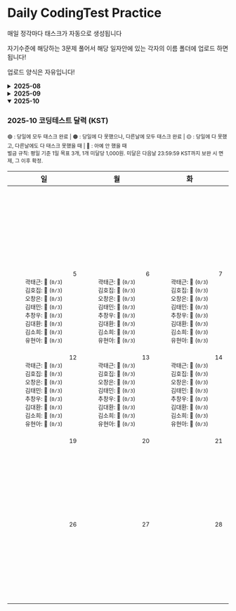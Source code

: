 # Daily CodingTest Practice
매일 정각마다 태스크가 자동으로 생성됩니다

자기수준에 해당하는 3문제 풀어서 해당 일자안에 있는 각자의 이름 폴더에 업로드 하면 됩니다!

업로드 양식은 자유입니다!

<!-- PROGRESS_START -->
<details><summary><strong>2025-08</strong></summary>

### 2025-08 코딩테스트 달력 (KST)

<sub>🟢 : 당일에 모두 태스크 완료 | 🟠 : 당일에 다 못했으나, 다른날에 모두 태스크 완료 | 🟡 : 당일에 다 못했고, 다른날에도 다 태스크 못했을 때 | 🔴 : 아예 안 했을 때<br>벌금 규칙: 평일 기준 1일 목표 3개, 1개 미달당 1,000원. 미달은 다음날 23:59:59 KST까지 보완 시 면제, 그 이후 확정.</sub>

<table><thead><tr><th>일</th><th>월</th><th>화</th><th>수</th><th>목</th><th>금</th><th>토</th><th>벌금(주)</th></tr></thead><tbody><tr><td></td><td></td><td></td><td></td><td></td><td align="center" valign="top" style="min-width:150px"><div align="right"><sub>1</sub></div><div style='font-size:13px'>곽태근: 🔴 (<code>0/3</code>)</div><div style='font-size:13px'>김호집: 🔴 (<code>0/3</code>)</div><div style='font-size:13px'>오창은: 🔴 (<code>0/3</code>)</div><div style='font-size:13px'>김태민: 🔴 (<code>0/3</code>)</div><div style='font-size:13px'>추창우: 🔴 (<code>0/3</code>)</div><div style='font-size:13px'>김대환: 🔴 (<code>0/3</code>)</div><div style='font-size:13px'>김소희: 🔴 (<code>0/3</code>)</div><div style='font-size:13px'>유현아: 🔴 (<code>0/3</code>)</div></td><td align="center" valign="top" style="min-width:150px"><div align="right"><sub>2</sub></div><div style='font-size:13px'>곽태근: 🔴 (<code>0/3</code>)</div><div style='font-size:13px'>김호집: 🔴 (<code>0/3</code>)</div><div style='font-size:13px'>오창은: 🔴 (<code>0/3</code>)</div><div style='font-size:13px'>김태민: 🔴 (<code>0/3</code>)</div><div style='font-size:13px'>추창우: 🔴 (<code>0/3</code>)</div><div style='font-size:13px'>김대환: 🔴 (<code>0/3</code>)</div><div style='font-size:13px'>김소희: 🔴 (<code>0/3</code>)</div><div style='font-size:13px'>유현아: 🔴 (<code>0/3</code>)</div></td><td align="left" valign="top" style="min-width:160px"><div><sub>2025-08-01 ~ 2025-08-02</sub></div><div style='font-size:13px'>곽태근: 3,000원</div><div style='font-size:13px'>김호집: 3,000원</div><div style='font-size:13px'>오창은: 3,000원</div><div style='font-size:13px'>김태민: 3,000원</div><div style='font-size:13px'>추창우: 3,000원</div><div style='font-size:13px'>김대환: 3,000원</div><div style='font-size:13px'>김소희: 3,000원</div><div style='font-size:13px'>유현아: 3,000원</div></td></tr><tr><td align="center" valign="top" style="min-width:150px"><div align="right"><sub>3</sub></div><div style='font-size:13px'>곽태근: 🔴 (<code>0/3</code>)</div><div style='font-size:13px'>김호집: 🔴 (<code>0/3</code>)</div><div style='font-size:13px'>오창은: 🔴 (<code>0/3</code>)</div><div style='font-size:13px'>김태민: 🔴 (<code>0/3</code>)</div><div style='font-size:13px'>추창우: 🔴 (<code>0/3</code>)</div><div style='font-size:13px'>김대환: 🔴 (<code>0/3</code>)</div><div style='font-size:13px'>김소희: 🔴 (<code>0/3</code>)</div><div style='font-size:13px'>유현아: 🔴 (<code>0/3</code>)</div></td><td align="center" valign="top" style="min-width:150px"><div align="right"><sub>4</sub></div><div style='font-size:13px'>곽태근: 🔴 (<code>0/3</code>)</div><div style='font-size:13px'>김호집: 🔴 (<code>0/3</code>)</div><div style='font-size:13px'>오창은: 🔴 (<code>0/3</code>)</div><div style='font-size:13px'>김태민: 🔴 (<code>0/3</code>)</div><div style='font-size:13px'>추창우: 🔴 (<code>0/3</code>)</div><div style='font-size:13px'>김대환: 🔴 (<code>0/3</code>)</div><div style='font-size:13px'>김소희: 🔴 (<code>0/3</code>)</div><div style='font-size:13px'>유현아: 🔴 (<code>0/3</code>)</div></td><td align="center" valign="top" style="min-width:150px"><div align="right"><sub>5</sub></div><div style='font-size:13px'>곽태근: 🔴 (<code>0/3</code>)</div><div style='font-size:13px'>김호집: 🔴 (<code>0/3</code>)</div><div style='font-size:13px'>오창은: 🔴 (<code>0/3</code>)</div><div style='font-size:13px'>김태민: 🔴 (<code>0/3</code>)</div><div style='font-size:13px'>추창우: 🔴 (<code>0/3</code>)</div><div style='font-size:13px'>김대환: 🔴 (<code>0/3</code>)</div><div style='font-size:13px'>김소희: 🔴 (<code>0/3</code>)</div><div style='font-size:13px'>유현아: 🔴 (<code>0/3</code>)</div></td><td align="center" valign="top" style="min-width:150px"><div align="right"><sub>6</sub></div><div style='font-size:13px'>곽태근: 🔴 (<code>0/3</code>)</div><div style='font-size:13px'>김호집: 🔴 (<code>0/3</code>)</div><div style='font-size:13px'>오창은: 🔴 (<code>0/3</code>)</div><div style='font-size:13px'>김태민: 🔴 (<code>0/3</code>)</div><div style='font-size:13px'>추창우: 🔴 (<code>0/3</code>)</div><div style='font-size:13px'>김대환: 🔴 (<code>0/3</code>)</div><div style='font-size:13px'>김소희: 🔴 (<code>0/3</code>)</div><div style='font-size:13px'>유현아: 🔴 (<code>0/3</code>)</div></td><td align="center" valign="top" style="min-width:150px"><div align="right"><sub>7</sub></div><div style='font-size:13px'>곽태근: 🔴 (<code>0/3</code>)</div><div style='font-size:13px'>김호집: 🔴 (<code>0/3</code>)</div><div style='font-size:13px'>오창은: 🔴 (<code>0/3</code>)</div><div style='font-size:13px'>김태민: 🔴 (<code>0/3</code>)</div><div style='font-size:13px'>추창우: 🔴 (<code>0/3</code>)</div><div style='font-size:13px'>김대환: 🔴 (<code>0/3</code>)</div><div style='font-size:13px'>김소희: 🔴 (<code>0/3</code>)</div><div style='font-size:13px'>유현아: 🔴 (<code>0/3</code>)</div></td><td align="center" valign="top" style="min-width:150px"><div align="right"><sub>8</sub></div><div style='font-size:13px'>곽태근: 🔴 (<code>0/3</code>)</div><div style='font-size:13px'>김호집: 🔴 (<code>0/3</code>)</div><div style='font-size:13px'>오창은: 🔴 (<code>0/3</code>)</div><div style='font-size:13px'>김태민: 🔴 (<code>0/3</code>)</div><div style='font-size:13px'>추창우: 🔴 (<code>0/3</code>)</div><div style='font-size:13px'>김대환: 🔴 (<code>0/3</code>)</div><div style='font-size:13px'>김소희: 🔴 (<code>0/3</code>)</div><div style='font-size:13px'>유현아: 🔴 (<code>0/3</code>)</div></td><td align="center" valign="top" style="min-width:150px"><div align="right"><sub>9</sub></div><div style='font-size:13px'>곽태근: 🔴 (<code>0/3</code>)</div><div style='font-size:13px'>김호집: 🔴 (<code>0/3</code>)</div><div style='font-size:13px'>오창은: 🔴 (<code>0/3</code>)</div><div style='font-size:13px'>김태민: 🔴 (<code>0/3</code>)</div><div style='font-size:13px'>추창우: 🔴 (<code>0/3</code>)</div><div style='font-size:13px'>김대환: 🔴 (<code>0/3</code>)</div><div style='font-size:13px'>김소희: 🔴 (<code>0/3</code>)</div><div style='font-size:13px'>유현아: 🔴 (<code>0/3</code>)</div></td><td align="left" valign="top" style="min-width:160px"><div><sub>2025-08-03 ~ 2025-08-09</sub></div><div style='font-size:13px'>곽태근: 15,000원</div><div style='font-size:13px'>김호집: 15,000원</div><div style='font-size:13px'>오창은: 15,000원</div><div style='font-size:13px'>김태민: 15,000원</div><div style='font-size:13px'>추창우: 15,000원</div><div style='font-size:13px'>김대환: 15,000원</div><div style='font-size:13px'>김소희: 15,000원</div><div style='font-size:13px'>유현아: 15,000원</div></td></tr><tr><td align="center" valign="top" style="min-width:150px"><div align="right"><sub>10</sub></div><div style='font-size:13px'>곽태근: 🔴 (<code>0/3</code>)</div><div style='font-size:13px'>김호집: 🔴 (<code>0/3</code>)</div><div style='font-size:13px'>오창은: 🔴 (<code>0/3</code>)</div><div style='font-size:13px'>김태민: 🔴 (<code>0/3</code>)</div><div style='font-size:13px'>추창우: 🔴 (<code>0/3</code>)</div><div style='font-size:13px'>김대환: 🔴 (<code>0/3</code>)</div><div style='font-size:13px'>김소희: 🔴 (<code>0/3</code>)</div><div style='font-size:13px'>유현아: 🔴 (<code>0/3</code>)</div></td><td align="center" valign="top" style="min-width:150px"><div align="right"><sub>11</sub></div><div style='font-size:13px'>곽태근: 🔴 (<code>0/3</code>)</div><div style='font-size:13px'>김호집: 🔴 (<code>0/3</code>)</div><div style='font-size:13px'>오창은: 🔴 (<code>0/3</code>)</div><div style='font-size:13px'>김태민: 🔴 (<code>0/3</code>)</div><div style='font-size:13px'>추창우: 🔴 (<code>0/3</code>)</div><div style='font-size:13px'>김대환: 🔴 (<code>0/3</code>)</div><div style='font-size:13px'>김소희: 🔴 (<code>0/3</code>)</div><div style='font-size:13px'>유현아: 🔴 (<code>0/3</code>)</div></td><td align="center" valign="top" style="min-width:150px"><div align="right"><sub>12</sub></div><div style='font-size:13px'>곽태근: 🟢 (<code>0/3</code>)</div><div style='font-size:13px'>김호집: 🟢 (<code>0/3</code>)</div><div style='font-size:13px'>오창은: 🟢 (<code>0/3</code>)</div><div style='font-size:13px'>김태민: 🟢 (<code>0/3</code>)</div><div style='font-size:13px'>추창우: 🟢 (<code>0/3</code>)</div><div style='font-size:13px'>김대환: 🔴 (<code>0/3</code>)</div><div style='font-size:13px'>김소희: 🔴 (<code>0/3</code>)</div><div style='font-size:13px'>유현아: 🔴 (<code>0/3</code>)</div></td><td align="center" valign="top" style="min-width:150px"><div align="right"><sub>13</sub></div><div style='font-size:13px'>곽태근: 🟢 (<code>3/3</code>)</div><div style='font-size:13px'>김호집: 🟢 (<code>3/3</code>)</div><div style='font-size:13px'>오창은: 🟢 (<code>4/3</code>)</div><div style='font-size:13px'>김태민: 🟢 (<code>3/3</code>)</div><div style='font-size:13px'>추창우: 🟠 (<code>3/3</code>)</div><div style='font-size:13px'>김대환: 🔴 (<code>0/3</code>)</div><div style='font-size:13px'>김소희: 🔴 (<code>0/3</code>)</div><div style='font-size:13px'>유현아: 🔴 (<code>0/3</code>)</div></td><td align="center" valign="top" style="min-width:150px"><div align="right"><sub>14</sub></div><div style='font-size:13px'>곽태근: 🟠 (<code>3/3</code>)</div><div style='font-size:13px'>김호집: 🟢 (<code>3/3</code>)</div><div style='font-size:13px'>오창은: 🟢 (<code>3/3</code>)</div><div style='font-size:13px'>김태민: 🟢 (<code>3/3</code>)</div><div style='font-size:13px'>추창우: 🟠 (<code>3/3</code>)</div><div style='font-size:13px'>김대환: 🔴 (<code>0/3</code>)</div><div style='font-size:13px'>김소희: 🔴 (<code>0/3</code>)</div><div style='font-size:13px'>유현아: 🔴 (<code>0/3</code>)</div></td><td align="center" valign="top" style="min-width:150px"><div align="right"><sub>15</sub></div><div style='font-size:13px'>곽태근: 🔴 (<code>0/3</code>)</div><div style='font-size:13px'>김호집: 🟠 (<code>3/3</code>)</div><div style='font-size:13px'>오창은: 🟠 (<code>3/3</code>)</div><div style='font-size:13px'>김태민: 🟢 (<code>3/3</code>)</div><div style='font-size:13px'>추창우: 🟠 (<code>3/3</code>)</div><div style='font-size:13px'>김대환: 🔴 (<code>0/3</code>)</div><div style='font-size:13px'>김소희: 🔴 (<code>0/3</code>)</div><div style='font-size:13px'>유현아: 🔴 (<code>0/3</code>)</div></td><td align="center" valign="top" style="min-width:150px"><div align="right"><sub>16</sub></div><div style='font-size:13px'>곽태근: 🔴 (<code>0/3</code>)</div><div style='font-size:13px'>김호집: 🟠 (<code>3/3</code>)</div><div style='font-size:13px'>오창은: 🟢 (<code>3/3</code>)</div><div style='font-size:13px'>김태민: 🟠 (<code>3/3</code>)</div><div style='font-size:13px'>추창우: 🟠 (<code>3/3</code>)</div><div style='font-size:13px'>김대환: 🔴 (<code>0/3</code>)</div><div style='font-size:13px'>김소희: 🔴 (<code>0/3</code>)</div><div style='font-size:13px'>유현아: 🔴 (<code>0/3</code>)</div></td><td align="left" valign="top" style="min-width:160px"><div><sub>2025-08-10 ~ 2025-08-16</sub></div><div style='font-size:13px'>곽태근: 9,000원</div><div style='font-size:13px'>김호집: 9,000원</div><div style='font-size:13px'>오창은: 6,000원</div><div style='font-size:13px'>김태민: 6,000원</div><div style='font-size:13px'>추창우: 6,000원</div><div style='font-size:13px'>김대환: 15,000원</div><div style='font-size:13px'>김소희: 15,000원</div><div style='font-size:13px'>유현아: 15,000원</div></td></tr><tr><td align="center" valign="top" style="min-width:150px"><div align="right"><sub>17</sub></div><div style='font-size:13px'>곽태근: 🔴 (<code>0/3</code>)</div><div style='font-size:13px'>김호집: 🟠 (<code>3/3</code>)</div><div style='font-size:13px'>오창은: 🟠 (<code>3/3</code>)</div><div style='font-size:13px'>김태민: 🟡 (<code>1/3</code>)</div><div style='font-size:13px'>추창우: 🟠 (<code>3/3</code>)</div><div style='font-size:13px'>김대환: 🔴 (<code>0/3</code>)</div><div style='font-size:13px'>김소희: 🔴 (<code>0/3</code>)</div><div style='font-size:13px'>유현아: 🔴 (<code>0/3</code>)</div></td><td align="center" valign="top" style="min-width:150px"><div align="right"><sub>18</sub></div><div style='font-size:13px'>곽태근: 🟢 (<code>3/3</code>)</div><div style='font-size:13px'>김호집: 🟠 (<code>3/3</code>)</div><div style='font-size:13px'>오창은: 🟢 (<code>3/3</code>)</div><div style='font-size:13px'>김태민: 🟢 (<code>3/3</code>)</div><div style='font-size:13px'>추창우: 🟠 (<code>3/3</code>)</div><div style='font-size:13px'>김대환: 🔴 (<code>0/3</code>)</div><div style='font-size:13px'>김소희: 🔴 (<code>0/3</code>)</div><div style='font-size:13px'>유현아: 🔴 (<code>0/3</code>)</div></td><td align="center" valign="top" style="min-width:150px"><div align="right"><sub>19</sub></div><div style='font-size:13px'>곽태근: 🟢 (<code>3/3</code>)</div><div style='font-size:13px'>김호집: 🟠 (<code>3/3</code>)</div><div style='font-size:13px'>오창은: 🟢 (<code>3/3</code>)</div><div style='font-size:13px'>김태민: 🟢 (<code>3/3</code>)</div><div style='font-size:13px'>추창우: 🔴 (<code>0/3</code>)</div><div style='font-size:13px'>김대환: 🔴 (<code>0/3</code>)</div><div style='font-size:13px'>김소희: 🔴 (<code>0/3</code>)</div><div style='font-size:13px'>유현아: 🔴 (<code>0/3</code>)</div></td><td align="center" valign="top" style="min-width:150px"><div align="right"><sub>20</sub></div><div style='font-size:13px'>곽태근: 🟢 (<code>3/3</code>)</div><div style='font-size:13px'>김호집: 🟠 (<code>3/3</code>)</div><div style='font-size:13px'>오창은: 🟢 (<code>3/3</code>)</div><div style='font-size:13px'>김태민: 🟢 (<code>3/3</code>)</div><div style='font-size:13px'>추창우: 🔴 (<code>0/3</code>)</div><div style='font-size:13px'>김대환: 🔴 (<code>0/3</code>)</div><div style='font-size:13px'>김소희: 🔴 (<code>0/3</code>)</div><div style='font-size:13px'>유현아: 🔴 (<code>0/3</code>)</div></td><td align="center" valign="top" style="min-width:150px"><div align="right"><sub>21</sub></div><div style='font-size:13px'>곽태근: 🟡 (<code>1/3</code>)</div><div style='font-size:13px'>김호집: 🟠 (<code>3/3</code>)</div><div style='font-size:13px'>오창은: 🟢 (<code>3/3</code>)</div><div style='font-size:13px'>김태민: 🟢 (<code>3/3</code>)</div><div style='font-size:13px'>추창우: 🔴 (<code>0/3</code>)</div><div style='font-size:13px'>김대환: 🔴 (<code>0/3</code>)</div><div style='font-size:13px'>김소희: 🔴 (<code>0/3</code>)</div><div style='font-size:13px'>유현아: 🔴 (<code>0/3</code>)</div></td><td align="center" valign="top" style="min-width:150px"><div align="right"><sub>22</sub></div><div style='font-size:13px'>곽태근: 🔴 (<code>0/3</code>)</div><div style='font-size:13px'>김호집: 🔴 (<code>0/3</code>)</div><div style='font-size:13px'>오창은: 🟢 (<code>3/3</code>)</div><div style='font-size:13px'>김태민: 🟢 (<code>3/3</code>)</div><div style='font-size:13px'>추창우: 🔴 (<code>0/3</code>)</div><div style='font-size:13px'>김대환: 🔴 (<code>0/3</code>)</div><div style='font-size:13px'>김소희: 🔴 (<code>0/3</code>)</div><div style='font-size:13px'>유현아: 🔴 (<code>0/3</code>)</div></td><td align="center" valign="top" style="min-width:150px"><div align="right"><sub>23</sub></div><div style='font-size:13px'>곽태근: 🔴 (<code>0/3</code>)</div><div style='font-size:13px'>김호집: 🔴 (<code>0/3</code>)</div><div style='font-size:13px'>오창은: 🟢 (<code>3/3</code>)</div><div style='font-size:13px'>김태민: 🔴 (<code>0/3</code>)</div><div style='font-size:13px'>추창우: 🔴 (<code>0/3</code>)</div><div style='font-size:13px'>김대환: 🔴 (<code>0/3</code>)</div><div style='font-size:13px'>김소희: 🔴 (<code>0/3</code>)</div><div style='font-size:13px'>유현아: 🔴 (<code>0/3</code>)</div></td><td align="left" valign="top" style="min-width:160px"><div><sub>2025-08-17 ~ 2025-08-23</sub></div><div style='font-size:13px'>곽태근: 5,000원</div><div style='font-size:13px'>김호집: 12,000원</div><div style='font-size:13px'>오창은: 0원</div><div style='font-size:13px'>김태민: 0원</div><div style='font-size:13px'>추창우: 12,000원</div><div style='font-size:13px'>김대환: 15,000원</div><div style='font-size:13px'>김소희: 15,000원</div><div style='font-size:13px'>유현아: 15,000원</div></td></tr><tr><td align="center" valign="top" style="min-width:150px"><div align="right"><sub>24</sub></div><div style='font-size:13px'>곽태근: 🔴 (<code>0/3</code>)</div><div style='font-size:13px'>김호집: 🔴 (<code>0/3</code>)</div><div style='font-size:13px'>오창은: 🟢 (<code>3/3</code>)</div><div style='font-size:13px'>김태민: 🔴 (<code>0/3</code>)</div><div style='font-size:13px'>추창우: 🔴 (<code>0/3</code>)</div><div style='font-size:13px'>김대환: 🔴 (<code>0/3</code>)</div><div style='font-size:13px'>김소희: 🔴 (<code>0/3</code>)</div><div style='font-size:13px'>유현아: 🔴 (<code>0/3</code>)</div></td><td align="center" valign="top" style="min-width:150px"><div align="right"><sub>25</sub></div><div style='font-size:13px'>곽태근: 🔴 (<code>0/3</code>)</div><div style='font-size:13px'>김호집: 🔴 (<code>0/3</code>)</div><div style='font-size:13px'>오창은: 🟢 (<code>3/3</code>)</div><div style='font-size:13px'>김태민: 🟢 (<code>3/3</code>)</div><div style='font-size:13px'>추창우: 🟡 (<code>1/3</code>)</div><div style='font-size:13px'>김대환: 🔴 (<code>0/3</code>)</div><div style='font-size:13px'>김소희: 🔴 (<code>0/3</code>)</div><div style='font-size:13px'>유현아: 🔴 (<code>0/3</code>)</div></td><td align="center" valign="top" style="min-width:150px"><div align="right"><sub>26</sub></div><div style='font-size:13px'>곽태근: 🔴 (<code>0/3</code>)</div><div style='font-size:13px'>김호집: 🔴 (<code>0/3</code>)</div><div style='font-size:13px'>오창은: 🟢 (<code>3/3</code>)</div><div style='font-size:13px'>김태민: 🟢 (<code>3/3</code>)</div><div style='font-size:13px'>추창우: 🔴 (<code>0/3</code>)</div><div style='font-size:13px'>김대환: 🔴 (<code>0/3</code>)</div><div style='font-size:13px'>김소희: 🔴 (<code>0/3</code>)</div><div style='font-size:13px'>유현아: 🔴 (<code>0/3</code>)</div></td><td align="center" valign="top" style="min-width:150px"><div align="right"><sub>27</sub></div><div style='font-size:13px'>곽태근: 🔴 (<code>0/3</code>)</div><div style='font-size:13px'>김호집: 🔴 (<code>0/3</code>)</div><div style='font-size:13px'>오창은: 🟢 (<code>3/3</code>)</div><div style='font-size:13px'>김태민: 🟢 (<code>4/3</code>)</div><div style='font-size:13px'>추창우: 🔴 (<code>0/3</code>)</div><div style='font-size:13px'>김대환: 🔴 (<code>0/3</code>)</div><div style='font-size:13px'>김소희: 🔴 (<code>0/3</code>)</div><div style='font-size:13px'>유현아: 🔴 (<code>0/3</code>)</div></td><td align="center" valign="top" style="min-width:150px"><div align="right"><sub>28</sub></div><div style='font-size:13px'>곽태근: 🔴 (<code>0/3</code>)</div><div style='font-size:13px'>김호집: 🔴 (<code>0/3</code>)</div><div style='font-size:13px'>오창은: 🟢 (<code>3/3</code>)</div><div style='font-size:13px'>김태민: 🟢 (<code>3/3</code>)</div><div style='font-size:13px'>추창우: 🟡 (<code>2/3</code>)</div><div style='font-size:13px'>김대환: 🔴 (<code>0/3</code>)</div><div style='font-size:13px'>김소희: 🔴 (<code>0/3</code>)</div><div style='font-size:13px'>유현아: 🔴 (<code>0/3</code>)</div></td><td align="center" valign="top" style="min-width:150px"><div align="right"><sub>29</sub></div><div style='font-size:13px'>곽태근: 🔴 (<code>0/3</code>)</div><div style='font-size:13px'>김호집: 🔴 (<code>0/3</code>)</div><div style='font-size:13px'>오창은: 🟢 (<code>3/3</code>)</div><div style='font-size:13px'>김태민: 🟢 (<code>2/3</code>)</div><div style='font-size:13px'>추창우: 🔴 (<code>0/3</code>)</div><div style='font-size:13px'>김대환: 🔴 (<code>0/3</code>)</div><div style='font-size:13px'>김소희: 🔴 (<code>0/3</code>)</div><div style='font-size:13px'>유현아: 🔴 (<code>0/3</code>)</div></td><td align="center" valign="top" style="min-width:150px"><div align="right"><sub>30</sub></div><div style='font-size:13px'>곽태근: 🔴 (<code>0/3</code>)</div><div style='font-size:13px'>김호집: 🔴 (<code>0/3</code>)</div><div style='font-size:13px'>오창은: 🟢 (<code>3/3</code>)</div><div style='font-size:13px'>김태민: 🔴 (<code>0/3</code>)</div><div style='font-size:13px'>추창우: 🔴 (<code>0/3</code>)</div><div style='font-size:13px'>김대환: 🔴 (<code>0/3</code>)</div><div style='font-size:13px'>김소희: 🔴 (<code>0/3</code>)</div><div style='font-size:13px'>유현아: 🔴 (<code>0/3</code>)</div></td><td align="left" valign="top" style="min-width:160px"><div><sub>2025-08-24 ~ 2025-08-30</sub></div><div style='font-size:13px'>곽태근: 15,000원</div><div style='font-size:13px'>김호집: 15,000원</div><div style='font-size:13px'>오창은: 0원</div><div style='font-size:13px'>김태민: 1,000원</div><div style='font-size:13px'>추창우: 14,000원</div><div style='font-size:13px'>김대환: 15,000원</div><div style='font-size:13px'>김소희: 15,000원</div><div style='font-size:13px'>유현아: 15,000원</div></td></tr><tr><td align="center" valign="top" style="min-width:150px"><div align="right"><sub>31</sub></div><div style='font-size:13px'>곽태근: 🔴 (<code>0/3</code>)</div><div style='font-size:13px'>김호집: 🔴 (<code>0/3</code>)</div><div style='font-size:13px'>오창은: 🟢 (<code>3/3</code>)</div><div style='font-size:13px'>김태민: 🔴 (<code>0/3</code>)</div><div style='font-size:13px'>추창우: 🔴 (<code>0/3</code>)</div><div style='font-size:13px'>김대환: 🔴 (<code>0/3</code>)</div><div style='font-size:13px'>김소희: 🔴 (<code>0/3</code>)</div><div style='font-size:13px'>유현아: 🔴 (<code>0/3</code>)</div></td><td></td><td></td><td></td><td></td><td></td><td></td><td align="left" valign="top" style="min-width:160px"><div><sub>2025-08-31 ~ 2025-08-31</sub></div><div style='font-size:13px'>곽태근: 0원</div><div style='font-size:13px'>김호집: 0원</div><div style='font-size:13px'>오창은: 0원</div><div style='font-size:13px'>김태민: 0원</div><div style='font-size:13px'>추창우: 0원</div><div style='font-size:13px'>김대환: 0원</div><div style='font-size:13px'>김소희: 0원</div><div style='font-size:13px'>유현아: 0원</div></td></tr></tbody></table>

</details>

<details><summary><strong>2025-09</strong></summary>

### 2025-09 코딩테스트 달력 (KST)

<sub>🟢 : 당일에 모두 태스크 완료 | 🟠 : 당일에 다 못했으나, 다른날에 모두 태스크 완료 | 🟡 : 당일에 다 못했고, 다른날에도 다 태스크 못했을 때 | 🔴 : 아예 안 했을 때<br>벌금 규칙: 평일 기준 1일 목표 3개, 1개 미달당 1,000원. 미달은 다음날 23:59:59 KST까지 보완 시 면제, 그 이후 확정.</sub>

<table><thead><tr><th>일</th><th>월</th><th>화</th><th>수</th><th>목</th><th>금</th><th>토</th><th>벌금(주)</th></tr></thead><tbody><tr><td></td><td align="center" valign="top" style="min-width:150px"><div align="right"><sub>1</sub></div><div style='font-size:13px'>곽태근: 🔴 (<code>0/3</code>)</div><div style='font-size:13px'>김호집: 🟠 (<code>3/3</code>)</div><div style='font-size:13px'>오창은: 🟢 (<code>3/3</code>)</div><div style='font-size:13px'>김태민: 🔴 (<code>0/3</code>)</div><div style='font-size:13px'>추창우: 🟠 (<code>3/3</code>)</div><div style='font-size:13px'>김대환: 🔴 (<code>0/3</code>)</div><div style='font-size:13px'>김소희: 🔴 (<code>0/3</code>)</div><div style='font-size:13px'>유현아: 🔴 (<code>0/3</code>)</div></td><td align="center" valign="top" style="min-width:150px"><div align="right"><sub>2</sub></div><div style='font-size:13px'>곽태근: 🔴 (<code>0/3</code>)</div><div style='font-size:13px'>김호집: 🔴 (<code>0/3</code>)</div><div style='font-size:13px'>오창은: 🟢 (<code>3/3</code>)</div><div style='font-size:13px'>김태민: 🟢 (<code>3/3</code>)</div><div style='font-size:13px'>추창우: 🟡 (<code>2/3</code>)</div><div style='font-size:13px'>김대환: 🔴 (<code>0/3</code>)</div><div style='font-size:13px'>김소희: 🔴 (<code>0/3</code>)</div><div style='font-size:13px'>유현아: 🔴 (<code>0/3</code>)</div></td><td align="center" valign="top" style="min-width:150px"><div align="right"><sub>3</sub></div><div style='font-size:13px'>곽태근: 🔴 (<code>0/3</code>)</div><div style='font-size:13px'>김호집: 🔴 (<code>0/3</code>)</div><div style='font-size:13px'>오창은: 🟢 (<code>3/3</code>)</div><div style='font-size:13px'>김태민: 🟢 (<code>3/3</code>)</div><div style='font-size:13px'>추창우: 🔴 (<code>0/3</code>)</div><div style='font-size:13px'>김대환: 🟠 (<code>3/3</code>)</div><div style='font-size:13px'>김소희: 🔴 (<code>0/3</code>)</div><div style='font-size:13px'>유현아: 🔴 (<code>0/3</code>)</div></td><td align="center" valign="top" style="min-width:150px"><div align="right"><sub>4</sub></div><div style='font-size:13px'>곽태근: 🔴 (<code>0/3</code>)</div><div style='font-size:13px'>김호집: 🔴 (<code>0/3</code>)</div><div style='font-size:13px'>오창은: 🟢 (<code>3/3</code>)</div><div style='font-size:13px'>김태민: 🟡 (<code>1/3</code>)</div><div style='font-size:13px'>추창우: 🟡 (<code>1/3</code>)</div><div style='font-size:13px'>김대환: 🟢 (<code>2/3</code>)</div><div style='font-size:13px'>김소희: 🔴 (<code>0/3</code>)</div><div style='font-size:13px'>유현아: 🔴 (<code>0/3</code>)</div></td><td align="center" valign="top" style="min-width:150px"><div align="right"><sub>5</sub></div><div style='font-size:13px'>곽태근: 🔴 (<code>0/3</code>)</div><div style='font-size:13px'>김호집: 🔴 (<code>0/3</code>)</div><div style='font-size:13px'>오창은: 🟢 (<code>3/3</code>)</div><div style='font-size:13px'>김태민: 🔴 (<code>0/3</code>)</div><div style='font-size:13px'>추창우: 🔴 (<code>0/3</code>)</div><div style='font-size:13px'>김대환: 🔴 (<code>0/3</code>)</div><div style='font-size:13px'>김소희: 🟠 (<code>3/3</code>)</div><div style='font-size:13px'>유현아: 🔴 (<code>0/3</code>)</div></td><td align="center" valign="top" style="min-width:150px"><div align="right"><sub>6</sub></div><div style='font-size:13px'>곽태근: 🔴 (<code>0/3</code>)</div><div style='font-size:13px'>김호집: 🔴 (<code>0/3</code>)</div><div style='font-size:13px'>오창은: 🟢 (<code>3/3</code>)</div><div style='font-size:13px'>김태민: 🔴 (<code>0/3</code>)</div><div style='font-size:13px'>추창우: 🔴 (<code>0/3</code>)</div><div style='font-size:13px'>김대환: 🔴 (<code>0/3</code>)</div><div style='font-size:13px'>김소희: 🔴 (<code>0/3</code>)</div><div style='font-size:13px'>유현아: 🔴 (<code>0/3</code>)</div></td><td align="left" valign="top" style="min-width:160px"><div><sub>2025-09-01 ~ 2025-09-06</sub></div><div style='font-size:13px'>곽태근: 15,000원</div><div style='font-size:13px'>김호집: 12,000원</div><div style='font-size:13px'>오창은: 0원</div><div style='font-size:13px'>김태민: 8,000원</div><div style='font-size:13px'>추창우: 10,000원</div><div style='font-size:13px'>김대환: 10,000원</div><div style='font-size:13px'>김소희: 12,000원</div><div style='font-size:13px'>유현아: 15,000원</div></td></tr><tr><td align="center" valign="top" style="min-width:150px"><div align="right"><sub>7</sub></div><div style='font-size:13px'>곽태근: 🔴 (<code>0/3</code>)</div><div style='font-size:13px'>김호집: 🔴 (<code>0/3</code>)</div><div style='font-size:13px'>오창은: 🟠 (<code>3/3</code>)</div><div style='font-size:13px'>김태민: 🔴 (<code>0/3</code>)</div><div style='font-size:13px'>추창우: 🔴 (<code>0/3</code>)</div><div style='font-size:13px'>김대환: 🔴 (<code>0/3</code>)</div><div style='font-size:13px'>김소희: 🔴 (<code>0/3</code>)</div><div style='font-size:13px'>유현아: 🔴 (<code>0/3</code>)</div></td><td align="center" valign="top" style="min-width:150px"><div align="right"><sub>8</sub></div><div style='font-size:13px'>곽태근: 🟢 (<code>3/3</code>)</div><div style='font-size:13px'>김호집: 🟠 (<code>3/3</code>)</div><div style='font-size:13px'>오창은: 🟢 (<code>3/3</code>)</div><div style='font-size:13px'>김태민: 🟢 (<code>3/3</code>)</div><div style='font-size:13px'>추창우: 🟢 (<code>3/3</code>)</div><div style='font-size:13px'>김대환: 🔴 (<code>0/3</code>)</div><div style='font-size:13px'>김소희: 🟢 (<code>3/3</code>)</div><div style='font-size:13px'>유현아: 🟠 (<code>3/3</code>)</div></td><td align="center" valign="top" style="min-width:150px"><div align="right"><sub>9</sub></div><div style='font-size:13px'>곽태근: 🟠 (<code>3/3</code>)</div><div style='font-size:13px'>김호집: 🟠 (<code>3/3</code>)</div><div style='font-size:13px'>오창은: 🟢 (<code>3/3</code>)</div><div style='font-size:13px'>김태민: 🟢 (<code>2/3</code>)</div><div style='font-size:13px'>추창우: 🟢 (<code>3/3</code>)</div><div style='font-size:13px'>김대환: 🟢 (<code>3/3</code>)</div><div style='font-size:13px'>김소희: 🟢 (<code>3/3</code>)</div><div style='font-size:13px'>유현아: 🟢 (<code>3/3</code>)</div></td><td align="center" valign="top" style="min-width:150px"><div align="right"><sub>10</sub></div><div style='font-size:13px'>곽태근: 🟠 (<code>3/3</code>)</div><div style='font-size:13px'>김호집: 🔴 (<code>0/3</code>)</div><div style='font-size:13px'>오창은: 🟢 (<code>3/3</code>)</div><div style='font-size:13px'>김태민: 🟡 (<code>1/3</code>)</div><div style='font-size:13px'>추창우: 🟢 (<code>3/3</code>)</div><div style='font-size:13px'>김대환: 🔴 (<code>0/3</code>)</div><div style='font-size:13px'>김소희: 🟢 (<code>3/3</code>)</div><div style='font-size:13px'>유현아: 🟠 (<code>3/3</code>)</div></td><td align="center" valign="top" style="min-width:150px"><div align="right"><sub>11</sub></div><div style='font-size:13px'>곽태근: 🟠 (<code>3/3</code>)</div><div style='font-size:13px'>김호집: 🟠 (<code>3/3</code>)</div><div style='font-size:13px'>오창은: 🟢 (<code>3/3</code>)</div><div style='font-size:13px'>김태민: 🟢 (<code>3/3</code>)</div><div style='font-size:13px'>추창우: 🟠 (<code>3/3</code>)</div><div style='font-size:13px'>김대환: 🔴 (<code>0/3</code>)</div><div style='font-size:13px'>김소희: 🟢 (<code>2/3</code>)</div><div style='font-size:13px'>유현아: 🟠 (<code>3/3</code>)</div></td><td align="center" valign="top" style="min-width:150px"><div align="right"><sub>12</sub></div><div style='font-size:13px'>곽태근: 🔴 (<code>0/3</code>)</div><div style='font-size:13px'>김호집: 🟠 (<code>3/3</code>)</div><div style='font-size:13px'>오창은: 🟠 (<code>3/3</code>)</div><div style='font-size:13px'>김태민: 🟠 (<code>3/3</code>)</div><div style='font-size:13px'>추창우: 🟠 (<code>3/3</code>)</div><div style='font-size:13px'>김대환: 🔴 (<code>0/3</code>)</div><div style='font-size:13px'>김소희: 🟢 (<code>3/3</code>)</div><div style='font-size:13px'>유현아: 🟠 (<code>3/3</code>)</div></td><td align="center" valign="top" style="min-width:150px"><div align="right"><sub>13</sub></div><div style='font-size:13px'>곽태근: 🔴 (<code>0/3</code>)</div><div style='font-size:13px'>김호집: 🔴 (<code>0/3</code>)</div><div style='font-size:13px'>오창은: 🔴 (<code>0/3</code>)</div><div style='font-size:13px'>김태민: 🟡 (<code>0/3</code>)</div><div style='font-size:13px'>추창우: 🔴 (<code>0/3</code>)</div><div style='font-size:13px'>김대환: 🔴 (<code>0/3</code>)</div><div style='font-size:13px'>김소희: 🔴 (<code>0/3</code>)</div><div style='font-size:13px'>유현아: 🔴 (<code>0/3</code>)</div></td><td align="left" valign="top" style="min-width:160px"><div><sub>2025-09-07 ~ 2025-09-13</sub></div><div style='font-size:13px'>곽태근: 3,000원</div><div style='font-size:13px'>김호집: 3,000원</div><div style='font-size:13px'>오창은: 0원</div><div style='font-size:13px'>김태민: 3,000원</div><div style='font-size:13px'>추창우: 0원</div><div style='font-size:13px'>김대환: 12,000원</div><div style='font-size:13px'>김소희: 1,000원</div><div style='font-size:13px'>유현아: 0원</div></td></tr><tr><td align="center" valign="top" style="min-width:150px"><div align="right"><sub>14</sub></div><div style='font-size:13px'>곽태근: 🔴 (<code>0/3</code>)</div><div style='font-size:13px'>김호집: 🟠 (<code>3/3</code>)</div><div style='font-size:13px'>오창은: 🔴 (<code>0/3</code>)</div><div style='font-size:13px'>김태민: 🔴 (<code>0/3</code>)</div><div style='font-size:13px'>추창우: 🔴 (<code>0/3</code>)</div><div style='font-size:13px'>김대환: 🔴 (<code>0/3</code>)</div><div style='font-size:13px'>김소희: 🔴 (<code>0/3</code>)</div><div style='font-size:13px'>유현아: 🔴 (<code>0/3</code>)</div></td><td align="center" valign="top" style="min-width:150px"><div align="right"><sub>15</sub></div><div style='font-size:13px'>곽태근: 🟢 (<code>3/3</code>)</div><div style='font-size:13px'>김호집: 🟡 (<code>1/3</code>)</div><div style='font-size:13px'>오창은: 🟡 (<code>2/3</code>)</div><div style='font-size:13px'>김태민: 🔴 (<code>0/3</code>)</div><div style='font-size:13px'>추창우: 🔴 (<code>0/3</code>)</div><div style='font-size:13px'>김대환: 🔴 (<code>0/3</code>)</div><div style='font-size:13px'>김소희: 🟢 (<code>2/3</code>)</div><div style='font-size:13px'>유현아: 🔴 (<code>0/3</code>)</div></td><td align="center" valign="top" style="min-width:150px"><div align="right"><sub>16</sub></div><div style='font-size:13px'>곽태근: 🔴 (<code>0/3</code>)</div><div style='font-size:13px'>김호집: 🔴 (<code>0/3</code>)</div><div style='font-size:13px'>오창은: 🟡 (<code>1/3</code>)</div><div style='font-size:13px'>김태민: 🔴 (<code>0/3</code>)</div><div style='font-size:13px'>추창우: 🔴 (<code>0/3</code>)</div><div style='font-size:13px'>김대환: 🔴 (<code>0/3</code>)</div><div style='font-size:13px'>김소희: 🔴 (<code>0/3</code>)</div><div style='font-size:13px'>유현아: 🔴 (<code>0/3</code>)</div></td><td align="center" valign="top" style="min-width:150px"><div align="right"><sub>17</sub></div><div style='font-size:13px'>곽태근: 🔴 (<code>0/3</code>)</div><div style='font-size:13px'>김호집: 🔴 (<code>0/3</code>)</div><div style='font-size:13px'>오창은: 🟡 (<code>1/3</code>)</div><div style='font-size:13px'>김태민: 🔴 (<code>0/3</code>)</div><div style='font-size:13px'>추창우: 🔴 (<code>0/3</code>)</div><div style='font-size:13px'>김대환: 🔴 (<code>0/3</code>)</div><div style='font-size:13px'>김소희: 🟡 (<code>1/3</code>)</div><div style='font-size:13px'>유현아: 🔴 (<code>0/3</code>)</div></td><td align="center" valign="top" style="min-width:150px"><div align="right"><sub>18</sub></div><div style='font-size:13px'>곽태근: 🔴 (<code>0/3</code>)</div><div style='font-size:13px'>김호집: 🔴 (<code>0/3</code>)</div><div style='font-size:13px'>오창은: 🔴 (<code>0/3</code>)</div><div style='font-size:13px'>김태민: 🔴 (<code>0/3</code>)</div><div style='font-size:13px'>추창우: 🔴 (<code>0/3</code>)</div><div style='font-size:13px'>김대환: 🔴 (<code>0/3</code>)</div><div style='font-size:13px'>김소희: 🔴 (<code>0/3</code>)</div><div style='font-size:13px'>유현아: 🔴 (<code>0/3</code>)</div></td><td align="center" valign="top" style="min-width:150px"><div align="right"><sub>19</sub></div><div style='font-size:13px'>곽태근: 🔴 (<code>0/3</code>)</div><div style='font-size:13px'>김호집: 🔴 (<code>0/3</code>)</div><div style='font-size:13px'>오창은: 🔴 (<code>0/3</code>)</div><div style='font-size:13px'>김태민: 🔴 (<code>0/3</code>)</div><div style='font-size:13px'>추창우: 🔴 (<code>0/3</code>)</div><div style='font-size:13px'>김대환: 🔴 (<code>0/3</code>)</div><div style='font-size:13px'>김소희: 🔴 (<code>0/3</code>)</div><div style='font-size:13px'>유현아: 🔴 (<code>0/3</code>)</div></td><td align="center" valign="top" style="min-width:150px"><div align="right"><sub>20</sub></div><div style='font-size:13px'>곽태근: 🔴 (<code>0/3</code>)</div><div style='font-size:13px'>김호집: 🔴 (<code>0/3</code>)</div><div style='font-size:13px'>오창은: 🔴 (<code>0/3</code>)</div><div style='font-size:13px'>김태민: 🔴 (<code>0/3</code>)</div><div style='font-size:13px'>추창우: 🔴 (<code>0/3</code>)</div><div style='font-size:13px'>김대환: 🔴 (<code>0/3</code>)</div><div style='font-size:13px'>김소희: 🔴 (<code>0/3</code>)</div><div style='font-size:13px'>유현아: 🔴 (<code>0/3</code>)</div></td><td align="left" valign="top" style="min-width:160px"><div><sub>2025-09-14 ~ 2025-09-20</sub></div><div style='font-size:13px'>곽태근: 12,000원</div><div style='font-size:13px'>김호집: 14,000원</div><div style='font-size:13px'>오창은: 11,000원</div><div style='font-size:13px'>김태민: 15,000원</div><div style='font-size:13px'>추창우: 15,000원</div><div style='font-size:13px'>김대환: 15,000원</div><div style='font-size:13px'>김소희: 12,000원</div><div style='font-size:13px'>유현아: 15,000원</div></td></tr><tr><td align="center" valign="top" style="min-width:150px"><div align="right"><sub>21</sub></div><div style='font-size:13px'>곽태근: 🔴 (<code>0/3</code>)</div><div style='font-size:13px'>김호집: 🔴 (<code>0/3</code>)</div><div style='font-size:13px'>오창은: 🔴 (<code>0/3</code>)</div><div style='font-size:13px'>김태민: 🔴 (<code>0/3</code>)</div><div style='font-size:13px'>추창우: 🔴 (<code>0/3</code>)</div><div style='font-size:13px'>김대환: 🔴 (<code>0/3</code>)</div><div style='font-size:13px'>김소희: 🔴 (<code>0/3</code>)</div><div style='font-size:13px'>유현아: 🔴 (<code>0/3</code>)</div></td><td align="center" valign="top" style="min-width:150px"><div align="right"><sub>22</sub></div><div style='font-size:13px'>곽태근: 🔴 (<code>0/3</code>)</div><div style='font-size:13px'>김호집: 🔴 (<code>0/3</code>)</div><div style='font-size:13px'>오창은: 🔴 (<code>0/3</code>)</div><div style='font-size:13px'>김태민: 🔴 (<code>0/3</code>)</div><div style='font-size:13px'>추창우: 🔴 (<code>0/3</code>)</div><div style='font-size:13px'>김대환: 🔴 (<code>0/3</code>)</div><div style='font-size:13px'>김소희: 🔴 (<code>0/3</code>)</div><div style='font-size:13px'>유현아: 🔴 (<code>0/3</code>)</div></td><td align="center" valign="top" style="min-width:150px"><div align="right"><sub>23</sub></div><div style='font-size:13px'>곽태근: 🔴 (<code>0/3</code>)</div><div style='font-size:13px'>김호집: 🔴 (<code>0/3</code>)</div><div style='font-size:13px'>오창은: 🔴 (<code>0/3</code>)</div><div style='font-size:13px'>김태민: 🔴 (<code>0/3</code>)</div><div style='font-size:13px'>추창우: 🔴 (<code>0/3</code>)</div><div style='font-size:13px'>김대환: 🔴 (<code>0/3</code>)</div><div style='font-size:13px'>김소희: 🔴 (<code>0/3</code>)</div><div style='font-size:13px'>유현아: 🔴 (<code>0/3</code>)</div></td><td align="center" valign="top" style="min-width:150px"><div align="right"><sub>24</sub></div><div style='font-size:13px'>곽태근: 🔴 (<code>0/3</code>)</div><div style='font-size:13px'>김호집: 🔴 (<code>0/3</code>)</div><div style='font-size:13px'>오창은: 🔴 (<code>0/3</code>)</div><div style='font-size:13px'>김태민: 🔴 (<code>0/3</code>)</div><div style='font-size:13px'>추창우: 🔴 (<code>0/3</code>)</div><div style='font-size:13px'>김대환: 🔴 (<code>0/3</code>)</div><div style='font-size:13px'>김소희: 🔴 (<code>0/3</code>)</div><div style='font-size:13px'>유현아: 🔴 (<code>0/3</code>)</div></td><td align="center" valign="top" style="min-width:150px"><div align="right"><sub>25</sub></div><div style='font-size:13px'>곽태근: 🔴 (<code>0/3</code>)</div><div style='font-size:13px'>김호집: 🔴 (<code>0/3</code>)</div><div style='font-size:13px'>오창은: 🔴 (<code>0/3</code>)</div><div style='font-size:13px'>김태민: 🔴 (<code>0/3</code>)</div><div style='font-size:13px'>추창우: 🔴 (<code>0/3</code>)</div><div style='font-size:13px'>김대환: 🔴 (<code>0/3</code>)</div><div style='font-size:13px'>김소희: 🔴 (<code>0/3</code>)</div><div style='font-size:13px'>유현아: 🔴 (<code>0/3</code>)</div></td><td align="center" valign="top" style="min-width:150px"><div align="right"><sub>26</sub></div><div style='font-size:13px'>곽태근: 🔴 (<code>0/3</code>)</div><div style='font-size:13px'>김호집: 🔴 (<code>0/3</code>)</div><div style='font-size:13px'>오창은: 🔴 (<code>0/3</code>)</div><div style='font-size:13px'>김태민: 🔴 (<code>0/3</code>)</div><div style='font-size:13px'>추창우: 🔴 (<code>0/3</code>)</div><div style='font-size:13px'>김대환: 🔴 (<code>0/3</code>)</div><div style='font-size:13px'>김소희: 🔴 (<code>0/3</code>)</div><div style='font-size:13px'>유현아: 🔴 (<code>0/3</code>)</div></td><td align="center" valign="top" style="min-width:150px"><div align="right"><sub>27</sub></div><div style='font-size:13px'>곽태근: 🔴 (<code>0/3</code>)</div><div style='font-size:13px'>김호집: 🔴 (<code>0/3</code>)</div><div style='font-size:13px'>오창은: 🔴 (<code>0/3</code>)</div><div style='font-size:13px'>김태민: 🔴 (<code>0/3</code>)</div><div style='font-size:13px'>추창우: 🔴 (<code>0/3</code>)</div><div style='font-size:13px'>김대환: 🔴 (<code>0/3</code>)</div><div style='font-size:13px'>김소희: 🔴 (<code>0/3</code>)</div><div style='font-size:13px'>유현아: 🔴 (<code>0/3</code>)</div></td><td align="left" valign="top" style="min-width:160px"><div><sub>2025-09-21 ~ 2025-09-27</sub></div><div style='font-size:13px'>곽태근: 15,000원</div><div style='font-size:13px'>김호집: 15,000원</div><div style='font-size:13px'>오창은: 15,000원</div><div style='font-size:13px'>김태민: 15,000원</div><div style='font-size:13px'>추창우: 15,000원</div><div style='font-size:13px'>김대환: 15,000원</div><div style='font-size:13px'>김소희: 15,000원</div><div style='font-size:13px'>유현아: 15,000원</div></td></tr><tr><td align="center" valign="top" style="min-width:150px"><div align="right"><sub>28</sub></div><div style='font-size:13px'>곽태근: 🔴 (<code>0/3</code>)</div><div style='font-size:13px'>김호집: 🔴 (<code>0/3</code>)</div><div style='font-size:13px'>오창은: 🔴 (<code>0/3</code>)</div><div style='font-size:13px'>김태민: 🔴 (<code>0/3</code>)</div><div style='font-size:13px'>추창우: 🔴 (<code>0/3</code>)</div><div style='font-size:13px'>김대환: 🔴 (<code>0/3</code>)</div><div style='font-size:13px'>김소희: 🔴 (<code>0/3</code>)</div><div style='font-size:13px'>유현아: 🔴 (<code>0/3</code>)</div></td><td align="center" valign="top" style="min-width:150px"><div align="right"><sub>29</sub></div><div style='font-size:13px'>곽태근: 🔴 (<code>0/3</code>)</div><div style='font-size:13px'>김호집: 🔴 (<code>0/3</code>)</div><div style='font-size:13px'>오창은: 🟡 (<code>1/3</code>)</div><div style='font-size:13px'>김태민: 🟡 (<code>1/3</code>)</div><div style='font-size:13px'>추창우: 🔴 (<code>0/3</code>)</div><div style='font-size:13px'>김대환: 🔴 (<code>0/3</code>)</div><div style='font-size:13px'>김소희: 🟠 (<code>3/3</code>)</div><div style='font-size:13px'>유현아: 🔴 (<code>0/3</code>)</div></td><td align="center" valign="top" style="min-width:150px"><div align="right"><sub>30</sub></div><div style='font-size:13px'>곽태근: 🔴 (<code>0/3</code>)</div><div style='font-size:13px'>김호집: 🔴 (<code>0/3</code>)</div><div style='font-size:13px'>오창은: 🟡 (<code>1/3</code>)</div><div style='font-size:13px'>김태민: 🟡 (<code>1/3</code>)</div><div style='font-size:13px'>추창우: 🔴 (<code>0/3</code>)</div><div style='font-size:13px'>김대환: 🔴 (<code>0/3</code>)</div><div style='font-size:13px'>김소희: 🟡 (<code>2/3</code>)</div><div style='font-size:13px'>유현아: 🔴 (<code>0/3</code>)</div></td><td></td><td></td><td></td><td></td><td align="left" valign="top" style="min-width:160px"><div><sub>2025-09-28 ~ 2025-09-30</sub></div><div style='font-size:13px'>곽태근: 6,000원</div><div style='font-size:13px'>김호집: 6,000원</div><div style='font-size:13px'>오창은: 4,000원</div><div style='font-size:13px'>김태민: 4,000원</div><div style='font-size:13px'>추창우: 6,000원</div><div style='font-size:13px'>김대환: 6,000원</div><div style='font-size:13px'>김소희: 1,000원</div><div style='font-size:13px'>유현아: 6,000원</div></td></tr></tbody></table>

</details>

<details open><summary><strong>2025-10</strong></summary>

### 2025-10 코딩테스트 달력 (KST)

<sub>🟢 : 당일에 모두 태스크 완료 | 🟠 : 당일에 다 못했으나, 다른날에 모두 태스크 완료 | 🟡 : 당일에 다 못했고, 다른날에도 다 태스크 못했을 때 | 🔴 : 아예 안 했을 때<br>벌금 규칙: 평일 기준 1일 목표 3개, 1개 미달당 1,000원. 미달은 다음날 23:59:59 KST까지 보완 시 면제, 그 이후 확정.</sub>

<table><thead><tr><th>일</th><th>월</th><th>화</th><th>수</th><th>목</th><th>금</th><th>토</th><th>벌금(주)</th></tr></thead><tbody><tr><td></td><td></td><td></td><td align="center" valign="top" style="min-width:150px"><div align="right"><sub>1</sub></div><div style='font-size:13px'>곽태근: 🔴 (<code>0/3</code>)</div><div style='font-size:13px'>김호집: 🔴 (<code>0/3</code>)</div><div style='font-size:13px'>오창은: 🔴 (<code>0/3</code>)</div><div style='font-size:13px'>김태민: 🔴 (<code>0/3</code>)</div><div style='font-size:13px'>추창우: 🔴 (<code>0/3</code>)</div><div style='font-size:13px'>김대환: 🔴 (<code>0/3</code>)</div><div style='font-size:13px'>김소희: 🔴 (<code>0/3</code>)</div><div style='font-size:13px'>유현아: 🔴 (<code>0/3</code>)</div></td><td align="center" valign="top" style="min-width:150px"><div align="right"><sub>2</sub></div><div style='font-size:13px'>곽태근: 🔴 (<code>0/3</code>)</div><div style='font-size:13px'>김호집: 🔴 (<code>0/3</code>)</div><div style='font-size:13px'>오창은: 🔴 (<code>0/3</code>)</div><div style='font-size:13px'>김태민: 🔴 (<code>0/3</code>)</div><div style='font-size:13px'>추창우: 🔴 (<code>0/3</code>)</div><div style='font-size:13px'>김대환: 🔴 (<code>0/3</code>)</div><div style='font-size:13px'>김소희: 🔴 (<code>0/3</code>)</div><div style='font-size:13px'>유현아: 🔴 (<code>0/3</code>)</div></td><td align="center" valign="top" style="min-width:150px"><div align="right"><sub>3</sub></div><div style='font-size:13px'>곽태근: 🔴 (<code>0/3</code>)</div><div style='font-size:13px'>김호집: 🔴 (<code>0/3</code>)</div><div style='font-size:13px'>오창은: 🔴 (<code>0/3</code>)</div><div style='font-size:13px'>김태민: 🔴 (<code>0/3</code>)</div><div style='font-size:13px'>추창우: 🔴 (<code>0/3</code>)</div><div style='font-size:13px'>김대환: 🔴 (<code>0/3</code>)</div><div style='font-size:13px'>김소희: 🔴 (<code>0/3</code>)</div><div style='font-size:13px'>유현아: 🔴 (<code>0/3</code>)</div></td><td align="center" valign="top" style="min-width:150px"><div align="right"><sub>4</sub></div><div style='font-size:13px'>곽태근: 🔴 (<code>0/3</code>)</div><div style='font-size:13px'>김호집: 🔴 (<code>0/3</code>)</div><div style='font-size:13px'>오창은: 🔴 (<code>0/3</code>)</div><div style='font-size:13px'>김태민: 🔴 (<code>0/3</code>)</div><div style='font-size:13px'>추창우: 🔴 (<code>0/3</code>)</div><div style='font-size:13px'>김대환: 🔴 (<code>0/3</code>)</div><div style='font-size:13px'>김소희: 🔴 (<code>0/3</code>)</div><div style='font-size:13px'>유현아: 🔴 (<code>0/3</code>)</div></td><td align="left" valign="top" style="min-width:160px"><div><sub>2025-10-01 ~ 2025-10-04</sub></div><div style='font-size:13px'>곽태근: 9,000원</div><div style='font-size:13px'>김호집: 9,000원</div><div style='font-size:13px'>오창은: 9,000원</div><div style='font-size:13px'>김태민: 9,000원</div><div style='font-size:13px'>추창우: 9,000원</div><div style='font-size:13px'>김대환: 9,000원</div><div style='font-size:13px'>김소희: 9,000원</div><div style='font-size:13px'>유현아: 9,000원</div></td></tr><tr><td align="center" valign="top" style="min-width:150px"><div align="right"><sub>5</sub></div><div style='font-size:13px'>곽태근: 🔴 (<code>0/3</code>)</div><div style='font-size:13px'>김호집: 🔴 (<code>0/3</code>)</div><div style='font-size:13px'>오창은: 🔴 (<code>0/3</code>)</div><div style='font-size:13px'>김태민: 🔴 (<code>0/3</code>)</div><div style='font-size:13px'>추창우: 🔴 (<code>0/3</code>)</div><div style='font-size:13px'>김대환: 🔴 (<code>0/3</code>)</div><div style='font-size:13px'>김소희: 🔴 (<code>0/3</code>)</div><div style='font-size:13px'>유현아: 🔴 (<code>0/3</code>)</div></td><td align="center" valign="top" style="min-width:150px"><div align="right"><sub>6</sub></div><div style='font-size:13px'>곽태근: 🔴 (<code>0/3</code>)</div><div style='font-size:13px'>김호집: 🔴 (<code>0/3</code>)</div><div style='font-size:13px'>오창은: 🔴 (<code>0/3</code>)</div><div style='font-size:13px'>김태민: 🔴 (<code>0/3</code>)</div><div style='font-size:13px'>추창우: 🔴 (<code>0/3</code>)</div><div style='font-size:13px'>김대환: 🔴 (<code>0/3</code>)</div><div style='font-size:13px'>김소희: 🔴 (<code>0/3</code>)</div><div style='font-size:13px'>유현아: 🔴 (<code>0/3</code>)</div></td><td align="center" valign="top" style="min-width:150px"><div align="right"><sub>7</sub></div><div style='font-size:13px'>곽태근: 🔴 (<code>0/3</code>)</div><div style='font-size:13px'>김호집: 🔴 (<code>0/3</code>)</div><div style='font-size:13px'>오창은: 🔴 (<code>0/3</code>)</div><div style='font-size:13px'>김태민: 🔴 (<code>0/3</code>)</div><div style='font-size:13px'>추창우: 🔴 (<code>0/3</code>)</div><div style='font-size:13px'>김대환: 🔴 (<code>0/3</code>)</div><div style='font-size:13px'>김소희: 🔴 (<code>0/3</code>)</div><div style='font-size:13px'>유현아: 🔴 (<code>0/3</code>)</div></td><td align="center" valign="top" style="min-width:150px"><div align="right"><sub>8</sub></div><div style='font-size:13px'>곽태근: 🔴 (<code>0/3</code>)</div><div style='font-size:13px'>김호집: 🔴 (<code>0/3</code>)</div><div style='font-size:13px'>오창은: 🔴 (<code>0/3</code>)</div><div style='font-size:13px'>김태민: 🔴 (<code>0/3</code>)</div><div style='font-size:13px'>추창우: 🔴 (<code>0/3</code>)</div><div style='font-size:13px'>김대환: 🔴 (<code>0/3</code>)</div><div style='font-size:13px'>김소희: 🔴 (<code>0/3</code>)</div><div style='font-size:13px'>유현아: 🔴 (<code>0/3</code>)</div></td><td align="center" valign="top" style="min-width:150px"><div align="right"><sub>9</sub></div><div style='font-size:13px'>곽태근: 🔴 (<code>0/3</code>)</div><div style='font-size:13px'>김호집: 🔴 (<code>0/3</code>)</div><div style='font-size:13px'>오창은: 🔴 (<code>0/3</code>)</div><div style='font-size:13px'>김태민: 🔴 (<code>0/3</code>)</div><div style='font-size:13px'>추창우: 🔴 (<code>0/3</code>)</div><div style='font-size:13px'>김대환: 🔴 (<code>0/3</code>)</div><div style='font-size:13px'>김소희: 🔴 (<code>0/3</code>)</div><div style='font-size:13px'>유현아: 🔴 (<code>0/3</code>)</div></td><td align="center" valign="top" style="min-width:150px"><div align="right"><sub>10</sub></div><div style='font-size:13px'>곽태근: 🔴 (<code>0/3</code>)</div><div style='font-size:13px'>김호집: 🔴 (<code>0/3</code>)</div><div style='font-size:13px'>오창은: 🔴 (<code>0/3</code>)</div><div style='font-size:13px'>김태민: 🔴 (<code>0/3</code>)</div><div style='font-size:13px'>추창우: 🔴 (<code>0/3</code>)</div><div style='font-size:13px'>김대환: 🔴 (<code>0/3</code>)</div><div style='font-size:13px'>김소희: 🔴 (<code>0/3</code>)</div><div style='font-size:13px'>유현아: 🔴 (<code>0/3</code>)</div></td><td align="center" valign="top" style="min-width:150px"><div align="right"><sub>11</sub></div><div style='font-size:13px'>곽태근: 🔴 (<code>0/3</code>)</div><div style='font-size:13px'>김호집: 🔴 (<code>0/3</code>)</div><div style='font-size:13px'>오창은: 🔴 (<code>0/3</code>)</div><div style='font-size:13px'>김태민: 🔴 (<code>0/3</code>)</div><div style='font-size:13px'>추창우: 🔴 (<code>0/3</code>)</div><div style='font-size:13px'>김대환: 🔴 (<code>0/3</code>)</div><div style='font-size:13px'>김소희: 🔴 (<code>0/3</code>)</div><div style='font-size:13px'>유현아: 🔴 (<code>0/3</code>)</div></td><td align="left" valign="top" style="min-width:160px"><div><sub>2025-10-05 ~ 2025-10-11</sub></div><div style='font-size:13px'>곽태근: 15,000원</div><div style='font-size:13px'>김호집: 15,000원</div><div style='font-size:13px'>오창은: 15,000원</div><div style='font-size:13px'>김태민: 15,000원</div><div style='font-size:13px'>추창우: 15,000원</div><div style='font-size:13px'>김대환: 15,000원</div><div style='font-size:13px'>김소희: 15,000원</div><div style='font-size:13px'>유현아: 15,000원</div></td></tr><tr><td align="center" valign="top" style="min-width:150px"><div align="right"><sub>12</sub></div><div style='font-size:13px'>곽태근: 🔴 (<code>0/3</code>)</div><div style='font-size:13px'>김호집: 🔴 (<code>0/3</code>)</div><div style='font-size:13px'>오창은: 🔴 (<code>0/3</code>)</div><div style='font-size:13px'>김태민: 🔴 (<code>0/3</code>)</div><div style='font-size:13px'>추창우: 🔴 (<code>0/3</code>)</div><div style='font-size:13px'>김대환: 🔴 (<code>0/3</code>)</div><div style='font-size:13px'>김소희: 🔴 (<code>0/3</code>)</div><div style='font-size:13px'>유현아: 🔴 (<code>0/3</code>)</div></td><td align="center" valign="top" style="min-width:150px"><div align="right"><sub>13</sub></div><div style='font-size:13px'>곽태근: 🔴 (<code>0/3</code>)</div><div style='font-size:13px'>김호집: 🔴 (<code>0/3</code>)</div><div style='font-size:13px'>오창은: 🔴 (<code>0/3</code>)</div><div style='font-size:13px'>김태민: 🔴 (<code>0/3</code>)</div><div style='font-size:13px'>추창우: 🔴 (<code>0/3</code>)</div><div style='font-size:13px'>김대환: 🔴 (<code>0/3</code>)</div><div style='font-size:13px'>김소희: 🔴 (<code>0/3</code>)</div><div style='font-size:13px'>유현아: 🔴 (<code>0/3</code>)</div></td><td align="center" valign="top" style="min-width:150px"><div align="right"><sub>14</sub></div><div style='font-size:13px'>곽태근: 🔴 (<code>0/3</code>)</div><div style='font-size:13px'>김호집: 🔴 (<code>0/3</code>)</div><div style='font-size:13px'>오창은: 🔴 (<code>0/3</code>)</div><div style='font-size:13px'>김태민: 🔴 (<code>0/3</code>)</div><div style='font-size:13px'>추창우: 🔴 (<code>0/3</code>)</div><div style='font-size:13px'>김대환: 🔴 (<code>0/3</code>)</div><div style='font-size:13px'>김소희: 🔴 (<code>0/3</code>)</div><div style='font-size:13px'>유현아: 🔴 (<code>0/3</code>)</div></td><td align="center" valign="top"><div align="right"><sub>15</sub></div></td><td align="center" valign="top"><div align="right"><sub>16</sub></div></td><td align="center" valign="top"><div align="right"><sub>17</sub></div></td><td align="center" valign="top"><div align="right"><sub>18</sub></div></td><td align="left" valign="top" style="min-width:160px"><div><sub>2025-10-12 ~ 2025-10-18</sub></div><div style='font-size:13px'>곽태근: 3,000원</div><div style='font-size:13px'>김호집: 3,000원</div><div style='font-size:13px'>오창은: 3,000원</div><div style='font-size:13px'>김태민: 3,000원</div><div style='font-size:13px'>추창우: 3,000원</div><div style='font-size:13px'>김대환: 3,000원</div><div style='font-size:13px'>김소희: 3,000원</div><div style='font-size:13px'>유현아: 3,000원</div></td></tr><tr><td align="center" valign="top"><div align="right"><sub>19</sub></div></td><td align="center" valign="top"><div align="right"><sub>20</sub></div></td><td align="center" valign="top"><div align="right"><sub>21</sub></div></td><td align="center" valign="top"><div align="right"><sub>22</sub></div></td><td align="center" valign="top"><div align="right"><sub>23</sub></div></td><td align="center" valign="top"><div align="right"><sub>24</sub></div></td><td align="center" valign="top"><div align="right"><sub>25</sub></div></td><td align="left" valign="top" style="min-width:160px"><div><sub>2025-10-19 ~ 2025-10-25</sub></div><div style='font-size:13px'>곽태근: 0원</div><div style='font-size:13px'>김호집: 0원</div><div style='font-size:13px'>오창은: 0원</div><div style='font-size:13px'>김태민: 0원</div><div style='font-size:13px'>추창우: 0원</div><div style='font-size:13px'>김대환: 0원</div><div style='font-size:13px'>김소희: 0원</div><div style='font-size:13px'>유현아: 0원</div></td></tr><tr><td align="center" valign="top"><div align="right"><sub>26</sub></div></td><td align="center" valign="top"><div align="right"><sub>27</sub></div></td><td align="center" valign="top"><div align="right"><sub>28</sub></div></td><td align="center" valign="top"><div align="right"><sub>29</sub></div></td><td align="center" valign="top"><div align="right"><sub>30</sub></div></td><td align="center" valign="top"><div align="right"><sub>31</sub></div></td><td></td><td align="left" valign="top" style="min-width:160px"><div><sub>2025-10-26 ~ 2025-10-31</sub></div><div style='font-size:13px'>곽태근: 0원</div><div style='font-size:13px'>김호집: 0원</div><div style='font-size:13px'>오창은: 0원</div><div style='font-size:13px'>김태민: 0원</div><div style='font-size:13px'>추창우: 0원</div><div style='font-size:13px'>김대환: 0원</div><div style='font-size:13px'>김소희: 0원</div><div style='font-size:13px'>유현아: 0원</div></td></tr></tbody></table>

</details>
<!-- PROGRESS_END -->
